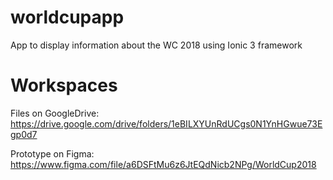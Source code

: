 # worldcupapp
App to display information about the WC 2018 using Ionic 3 framework


# Workspaces
Files on GoogleDrive: https://drive.google.com/drive/folders/1eBILXYUnRdUCgs0N1YnHGwue73Egp0d7

Prototype on Figma: https://www.figma.com/file/a6DSFtMu6z6JtEQdNicb2NPg/WorldCup2018
